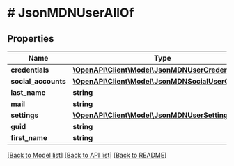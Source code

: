 # # JsonMDNUserAllOf

## Properties

Name | Type | Description | Notes
------------ | ------------- | ------------- | -------------
**credentials** | [**\OpenAPI\Client\Model\JsonMDNUserCredentials**](JsonMDNUserCredentials.md) |  | [optional]
**social_accounts** | [**\OpenAPI\Client\Model\JsonMDNSocialUserObject[]**](JsonMDNSocialUserObject.md) |  | [optional]
**last_name** | **string** |  | [optional]
**mail** | **string** |  | [optional]
**settings** | [**\OpenAPI\Client\Model\JsonMDNUserSetting[]**](JsonMDNUserSetting.md) |  | [optional]
**guid** | **string** |  | [optional]
**first_name** | **string** |  | [optional]

[[Back to Model list]](../../README.md#models) [[Back to API list]](../../README.md#endpoints) [[Back to README]](../../README.md)
